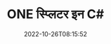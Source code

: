 ---
############################# Static ############################
layout: "auto-gen-merger"
date: 2022-10-26T08:15:52
draft: false
otherformats: ott pdf pps ppsx ppt pptx rtf tex vdx vsdm vsdx vssm vssx vstm vstx vsx

############################# Head ############################
head_title: "C# में ONE को कई फाइलों में विभाजित करें"
head_description: "दस्तावेज़ विलय API का उपयोग करके पृष्ठ संख्या, पृष्ठ अंतराल, सम या विषम पृष्ठों के आधार पर एकल ONE फ़ाइल को कई फ़ाइलों में विभाजित करें।"

############################# Header ############################
title: "ONE स्प्लिटर इन C#"
description: "ONE को .NET कोड की कुछ पंक्तियों से विभाजित करें।"
bg_image: "https://cms.admin.containerize.com/templates/aspose/App_Themes/V3/images/bg/header1.png"
bg_overlay: false
button:
    enable: true
    icon: "fas fa-arrow-down"
    label: "नि: शुल्क परीक्षण डाउनलोड करें"
    link: "https://downloads.groupdocs.com/merger/net"

############################# SubMenu ############################
submenu:
    enable: true

    left:
        img_alt: "GroupDocs.Merger for .NET"
        image: "https://cms.admin.containerize.com/templates/groupdocs/images/product-logos/90x90-noborder/groupdocs-merger-net.png"
        product: "GroupDocs.Merger"
        platform: ".NET"

    middle:
        button:

            # button loop
            - link: "https://apireference.groupdocs.com/merger/net"
              text: "एपीआई संदर्भ"

            # button loop
            - link: "https://github.com/groupdocs-merger"
              text: "कोड उदाहरण"

            # button loop
            - link: "https://products.groupdocs.app/merger/family"
              text: "लाइव डेमो"

            # button loop
            - link: "https://purchase.groupdocs.com/pricing/merger/net"
              text: "मूल्य निर्धारण"

    right:
        link_download: "https://downloads.groupdocs.com/merger"
        link_learn: "https://docs.groupdocs.com/merger/net"
        link_buy: "https://purchase.groupdocs.com"

############################# About ############################
about:
    enable: true
    title: "GroupDocs.Merger for .NET API के बारे में"
    content: |
        [GroupDocs.Merger for .NET](/hi/merger/net/) लाइब्रेरी पीडीएफ, माइक्रोसॉफ्ट ऑफिस (वर्ड, एक्सेल, वर्ड, एक्सेल, PowerPoint, OneNote), OpenDocument, HTML, चित्र और कई अन्य .NET अनुप्रयोगों में। कोड की केवल कुछ पंक्तियों को जोड़कर, कई दस्तावेज़ संचालन करें जैसे कि दस्तावेज़ों के भीतर पृष्ठों के उन्मुखीकरण को स्थानांतरित करना, हटाना, घुमाना, स्वैप करना, निकालना या बदलना। दस्तावेज़ मर्ज करने वाला एपीआई पृष्ठ पर दस्तावेज़ संरचना, स्वरूपण और सामग्री का विश्लेषण करने के लिए छवि के रूप में दस्तावेज़ पृष्ठों का पूर्वावलोकन करने का भी समर्थन करता है।
        
        GroupDocs.Merger API कॉर्पोरेट समाधानों के लिए एक सही विकल्प है जिसमें फ़ाइल विभाजन सुविधाओं की आवश्यकता होती है। ये एपीआई .NET Framework, .NET Standard, .NET Core, Mono सहित सभी प्रमुख ऑपरेटिंग सिस्टम और प्लेटफॉर्म पर अच्छी तरह से समर्थित हैं।

############################# Steps ############################
steps:
    enable: true
    title_left: "ONE फ़ाइल पृष्ठों को .NET में विभाजित करें"
    content_left: |
        [GroupDocs.Merger for .NET](/hi/merger/net/) डेवलपर्स के लिए C# डेवलपर्स के लिए एक ONE फ़ाइल को कई परिणामी फाइलों में विभाजित करना आसान बनाता है। कुछ आसान कदम।
        
        * आउटपुट फ़ाइल पथ प्रारूप के साथ **SplitOptions** प्रारंभ करें।
        * **विलय** का नया उदाहरण बनाएं और स्रोत दस्तावेज़ पथ को कंस्ट्रक्टर पैरामीटर के रूप में पास करें।
        * परिणामी दस्तावेज़ों को सहेजने के लिए **स्प्लिट** पर कॉल करें और **स्प्लिटऑप्शन** ऑब्जेक्ट पास करें।

    title_right: "सिस्टम आवश्यकताएं"
    content_right: |
        GroupDocs.Merger for .NET API सभी प्रमुख प्लेटफॉर्म और ऑपरेटिंग सिस्टम पर समर्थित हैं। नीचे दिए गए कोड को निष्पादित करने से पहले, कृपया सुनिश्चित करें कि आपके सिस्टम पर निम्नलिखित पूर्वापेक्षाएँ स्थापित हैं।

        * ऑपरेटिंग सिस्टम: माइक्रोसॉफ्ट विंडोज, लिनक्स, मैकओएस
        * विकास परिवेश: Visual Studio, Xamarin, MonoDevelop
        * फ़्रेमवर्क: .NET Framework, .NET Standard, .NET Core, Mono
        * [NuGet](https://www.nuget.org/packages/groupdocs.merger) से GroupDocs.Merger for .NET का नवीनतम संस्करण डाउनलोड करें
         
    code: |
     {{% merger/additional-styles %}}
     {{< merger/code-merger title="C# उदाहरण कोड का उपयोग करके ONE फ़ाइलों को कैसे विभाजित करें">}}

        ```csharp    
        // GroupDocs.Merger API का उपयोग करके ONE फ़ाइल को विभाजित करें
        string filePath = "input.one";
        string filePathOut = "output.one";

        // आउटपुट फाइल पथ प्रारूप के साथ स्प्लिटऑप्शन क्लास को इनिशियलाइज़ करें
        SplitOptions splitOptions = new SplitOptions(filePathOut, new int[] { 3, 6, 8 });

        // इनपुट ONE दस्तावेज़ के साथ त्वरित विलय
        using (Merger merger = new Merger(filePath))
          {
            // स्प्लिट विधि को कॉल करें और परिणामी दस्तावेज़ों को सहेजने के लिए स्प्लिटऑप्शन ऑब्जेक्ट पास करें
            merger.Split(splitOptions);
          }
        ```
     {{< /merger/code-merger >}}

############################# Demos ############################
demos:
    enable: true
    title: "लाइव डेमो - स्प्लिट ONE फाइल ऑनलाइन"
    content: |
       [GroupDocs.Merger Live Demos](https://products.groupdocs.app/splitter/one) वेबसाइट पर जाकर ONE फ़ाइल को अभी विभाजित करें।
       लाइव डेमो के निम्नलिखित लाभ हैं।
        
############################# About Formats ############################
about_formats:
    enable: true

############################# More Formats ############################
more_formats:
    enable: true
    title: "अन्य प्रारूपों की विभाजित फ़ाइल"
    content: |
        फ़ाइल स्वरूपों और छवियों के लिए .NET दस्तावेज़ विलय और विभाजित API। कुछ लोकप्रिय फ़ाइल स्वरूपों को नीचे बताए अनुसार विभाजित करें।

############################# Back to top ###############################
back_to_top:
    enable: true
---